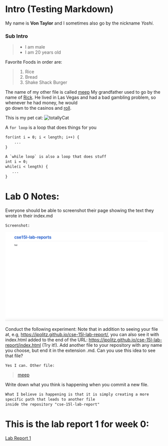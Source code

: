 # Intro (Testing Markdown)
My name is **Von Taylor** and I sometimes also go by the nickname *Yoshi*.

### Sub Intro
> - I am male
> - I am 20 years old

Favorite Foods in order are:
> 1. Rice
> 2. Bread
> 3. Shake Shack Burger

The name of my other file is called [meep](https://von-taylor.github.io/cse15l-lab-reports/meep.html)
My grandfather used to go by the name of [Rick][1]. He lived in Las Vegas and had a bad gambling problem, so whenever he had money, he would\
go down to the casinos and [roll][1].

[1]: https://www.youtube.com/watch?v=HPk-VhRjNI8 "Cat"

This is my pet cat: ![totallyCat](https://ichef.bbci.co.uk/images/ic/1200x675/p06kt8hn.jpg)

A `for loop` is a loop that does things for you
```
for(int i = 0; i < length; i++) { 
    ...
}
```

    A `while loop` is also a loop that does stuff
    int i = 0;
    while(i < length) {
       ...
    }


# Lab 0 Notes:
Everyone should be able to screenshot their page showing the text they wrote in their index.md 

    Screenshot: 
![First Index Screenshot](firstIndexPage.png)

Conduct the following experiment: 
Note that in addition to seeing your file at, e.g, https://jpolitz.github.io/cse-15l-lab-report/, you can also see it with index.html added to the end of the URL: https://jpolitz.github.io/cse-15l-lab-report/index.html (Try it!). Add another file to your repository with any name you choose, but end it in the extension .md. Can you use this idea to see that file? 
```
Yes I can. Other file:
```
> [meep](https://von-taylor.github.io/cse15l-lab-reports/meep.html)

Write down what you think is happening when you commit a new file. 
```
What I believe is happening is that it is simply creating a more specific path that leads to another file 
inside the repository "cse-15l-lab-report" 
```


# This is the lab report 1 for week 0:
[Lab Report 1](https://von-taylor.github.io/cse15l-lab-reports/lab-report-1-week-0.html)
